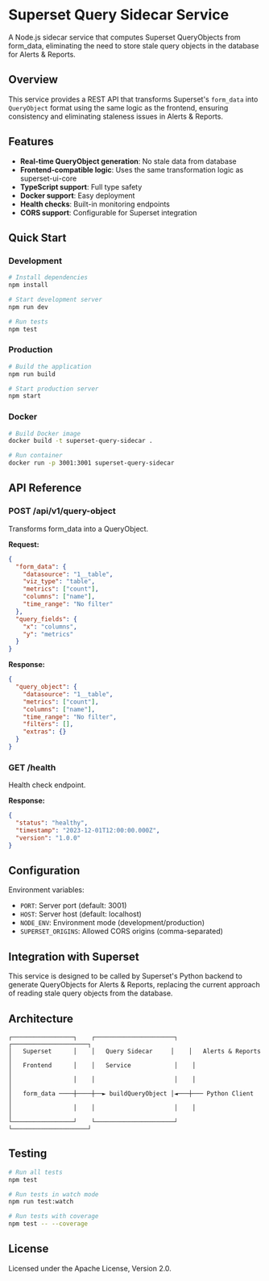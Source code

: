 # Superset Query Sidecar Service

A Node.js sidecar service that computes Superset QueryObjects from form_data, eliminating the need to store stale query objects in the database for Alerts & Reports.

## Overview

This service provides a REST API that transforms Superset's `form_data` into `QueryObject` format using the same logic as the frontend, ensuring consistency and eliminating staleness issues in Alerts & Reports.

## Features

- **Real-time QueryObject generation**: No stale data from database
- **Frontend-compatible logic**: Uses the same transformation logic as superset-ui-core  
- **TypeScript support**: Full type safety
- **Docker support**: Easy deployment
- **Health checks**: Built-in monitoring endpoints
- **CORS support**: Configurable for Superset integration

## Quick Start

### Development

```bash
# Install dependencies
npm install

# Start development server
npm run dev

# Run tests
npm test
```

### Production

```bash
# Build the application
npm run build

# Start production server
npm start
```

### Docker

```bash
# Build Docker image
docker build -t superset-query-sidecar .

# Run container
docker run -p 3001:3001 superset-query-sidecar
```

## API Reference

### POST /api/v1/query-object

Transforms form_data into a QueryObject.

**Request:**
```json
{
  "form_data": {
    "datasource": "1__table",
    "viz_type": "table",
    "metrics": ["count"],
    "columns": ["name"],
    "time_range": "No filter"
  },
  "query_fields": {
    "x": "columns",
    "y": "metrics"
  }
}
```

**Response:**
```json
{
  "query_object": {
    "datasource": "1__table",
    "metrics": ["count"],
    "columns": ["name"],
    "time_range": "No filter",
    "filters": [],
    "extras": {}
  }
}
```

### GET /health

Health check endpoint.

**Response:**
```json
{
  "status": "healthy",
  "timestamp": "2023-12-01T12:00:00.000Z",
  "version": "1.0.0"
}
```

## Configuration

Environment variables:

- `PORT`: Server port (default: 3001)
- `HOST`: Server host (default: localhost)
- `NODE_ENV`: Environment mode (development/production)
- `SUPERSET_ORIGINS`: Allowed CORS origins (comma-separated)

## Integration with Superset

This service is designed to be called by Superset's Python backend to generate QueryObjects for Alerts & Reports, replacing the current approach of reading stale query objects from the database.

## Architecture

```
┌─────────────────┐    ┌──────────────────────┐    ┌─────────────────────┐
│   Superset      │    │   Query Sidecar     │    │   Alerts & Reports  │
│   Frontend      │    │   Service            │    │                     │
│                 │    │                      │    │                     │
│   form_data ────┼────┼──► buildQueryObject │◄───┼─── Python Client    │
│                 │    │                      │    │                     │
└─────────────────┘    └──────────────────────┘    └─────────────────────┘
```

## Testing

```bash
# Run all tests
npm test

# Run tests in watch mode  
npm run test:watch

# Run tests with coverage
npm test -- --coverage
```

## License

Licensed under the Apache License, Version 2.0.